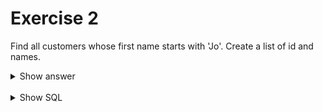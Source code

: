 # Exercise 2

Find all customers whose first name starts with 'Jo'. Create a list of id and names.


<details>
<summary>Show answer</summary>

![img_1.png](img_1.png)

</details>

<br/>

<details>
<summary>Show SQL</summary>

```sql
SELECT customer_id, first_name, middle_name, last_name
FROM customer
WHERE first_name LIKE 'Jo%';
```

</details>